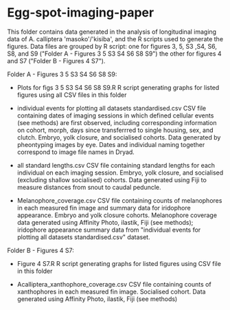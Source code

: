 # Egg-spot-imaging-paper

This folder contains data generated in the analysis of longitudinal imaging data of A. calliptera 'masoko'/'kisiba', and the R scripts used to generate the figures.
Data files are grouped by R script: one for figures 3, 5, S3 ,S4, S6, S8, and S9 ("Folder A - Figures 3 5 S3 S4 S6 S8 S9") the other for figures 4 and S7 ("Folder B - Figures 4 S7").


Folder A - Figures 3 5 S3 S4 S6 S8 S9:

 - Plots for figs 3 5 S3 S4 S6 S8 S9.R
R script generating graphs for listed figures using all CSV files in this folder
 
 - individual events for plotting all datasets standardised.csv
CSV file containing dates of imaging sessions in which defined cellular events (see methods) are first observed, including corresponding information on cohort, morph, days since transferrred to single housing, sex, and clutch. Embryo, yolk closure, and socialised cohorts. Data generated by pheontyping images by eye. Dates and individual naming together correspond to image file names in Dryad.
 
 - all standard lengths.csv
CSV file containing standard lengths for each individual on each imaging session. Embryo, yolk closure, and socialised (excluding shallow socialised) cohorts. Data generated using Fiji to measure distances from snout to caudal peduncle.
 
 - Melanophore_coverage.csv
CSV file containing counts of melanophores in each measured fin image and summary data for iridophore appearance. Embryo and yolk closure cohorts. Melanophore coverage data generated using Affinity Photo, ilastik, Fiji (see methods); iridophore appearance summary data from "individual events for plotting all datasets standardised.csv" dataset.
 
 
 
Folder B - Figures 4 S7:

- Figure 4 S7.R
R script generating graphs for listed figures using CSV file in this folder

- Acalliptera_xanthophore_coverage.csv
CSV file containing counts of xanthophores in each measured fin image. Socialised cohort. Data generated using Affinity Photo, ilastik, Fiji (see methods)



